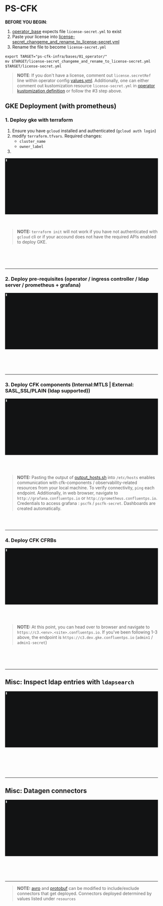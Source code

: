 # PS-CFK 

**BEFORE YOU BEGIN**:
     
1. [operator_base](ps-cfk-infra/bases/01_operator/kustomization.yml) expects file `license-secret.yml` to exist
2. Paste your license into [license-secret_changeme_and_rename_to_license-secret.yml](ps-cfk-infra/bases/01_operator/license-secret_changeme_and_rename_to_license-secret.yml)
3. Rename the file to become `license-secret.yml` 

```
export TARGET="ps-cfk-infra/bases/01_operator/"
mv $TARGET/license-secret_changeme_and_rename_to_license-secret.yml $TARGET/license-secret.yml
```

> **NOTE**: If you don't have a license, comment out `license.secretRef` line within operator config [values.yml](ps-cfk-infra/bases/01_operator/values.yml). Additionally, one can either comment out kustomization resource `license-secret.yml` in [operator kustomization definition](ps-cfk-infra/bases/01_operator/kustomization.yml) or follow the #3 step above.  


## GKE Deployment (with prometheus)


### 1. Deploy gke with terraform 

  1. Ensure you have `gcloud` installed and authenticated (`gcloud auth login`)
  2. modify `terraform.tfvars`. Required changes: 
     - `cluster_name`
     - `owner_label`
  3. 


![tf_gke](assets/tf_gke.gif)

<br>

> **NOTE:** `terraform init` will not work if you have not authenticated with `gcloud` cli or if your accound does not have the required APIs enabled to deploy GKE.

<br>
<br>
<br>
<hr>

### 2. Deploy pre-requisites (operator / ingress controller / ldap server / prometheus + grafana) 

![prereq_gke](assets/prereq_gke.gif)


<br>





<br>
<br>
<hr>

### 3. Deploy CFK components (Internal:MTLS | External: SASL_SSL/PLAIN (ldap supported))

![cfkinfra_gke](assets/cfkinfra_gke.gif)


<br>
<br>


> **NOTE:** Pasting the output of [output_hosts.sh](ps-cfk-infra/output_hosts.sh) into `/etc/hosts` enables communication with cfk-components / observability-related resources from your local machine. To verify connectivity, `ping` each endpoint. Additionally, in web browser, navigate to `http://grafana.confluentps.io` or `http://prometheus.confluentps.io`. Credentials to access grafana : `pscfk` / `pscfk-secret`. Dashboards are created automatically.    


<br>
<br>

<hr>




### 4. Deploy CFK CFRBs 

![cfkapp_gke](assets/cfkapp_gke.gif)


<br>
<br>

> **NOTE:** At this point, you can head over to browser and navigate to `https://c3.<env>.<site>.confluentps.io`. If you've been following 1-3 above, the endpoint is `https://c3.dev.gke.confluentps.io` (`admin1` / `admin1-secret`)

<br>
<br>
<br>
<hr>




## Misc: Inspect ldap entries with `ldapsearch`


![ldapsearch](assets/ldapsearch.gif)

<br>
<br>
<br>
<br>
<hr>

## Misc: Datagen connectors

![datagen](assets/connectors_datagen.gif)


<br>
<br>
<br>
<hr>


> **NOTE:** [avro](ps-cfk-app/bases/connectors/datagen/avro/kustomization.yml) and [protobuf](ps-cfk-app/bases/connectors/datagen/protobuf/kustomization.yml) can be modified to include/exclude connectors that get deployed. Connectors deployed determined by values listed under `resources`   